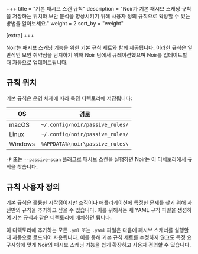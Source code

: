 +++
title = "기본 패시브 스캔 규칙"
description = "Noir가 기본 패시브 스캐닝 규칙을 저장하는 위치와 보안 분석을 향상시키기 위해 사용자 정의 규칙으로 확장할 수 있는 방법을 알아보세요."
weight = 2
sort_by = "weight"

[extra]
+++

Noir는 패시브 스캐닝 기능을 위한 기본 규칙 세트와 함께 제공됩니다. 이러한 규칙은 일반적인 보안 취약점을 탐지하기 위해 Noir 팀에서 큐레이션했으며 Noir를 업데이트할 때 자동으로 업데이트됩니다.

## 규칙 위치

기본 규칙은 운영 체제에 따라 특정 디렉토리에 저장됩니다:

| OS      | 경로                               |
|---------|------------------------------------|
| macOS   | `~/.config/noir/passive_rules/`    |
| Linux   | `~/.config/noir/passive_rules/`    |
| Windows | `%APPDATA%\noir\passive_rules\`   |

`-P` 또는 `--passive-scan` 플래그로 패시브 스캔을 실행하면 Noir는 이 디렉토리에서 규칙을 찾습니다.

## 규칙 사용자 정의

기본 규칙은 훌륭한 시작점이지만 조직이나 애플리케이션에 특정한 문제를 찾기 위해 자신만의 규칙을 추가하고 싶을 수 있습니다. 이를 위해서는 새 YAML 규칙 파일을 생성하여 기본 규칙과 같은 디렉토리에 배치하면 됩니다.

이 디렉토리에 추가하는 모든 `.yml` 또는 `.yaml` 파일은 다음에 패시브 스캐너를 실행할 때 자동으로 로드되어 사용됩니다. 이를 통해 기본 규칙 세트를 수정하지 않고도 특정 요구사항에 맞게 Noir의 패시브 스캐닝 기능을 쉽게 확장하고 사용자 정의할 수 있습니다.